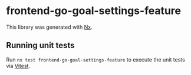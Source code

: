 # frontend-go-goal-settings-feature

This library was generated with [Nx](https://nx.dev).

## Running unit tests

Run `nx test frontend-go-goal-settings-feature` to execute the unit tests via [Vitest](https://vitest.dev/).
